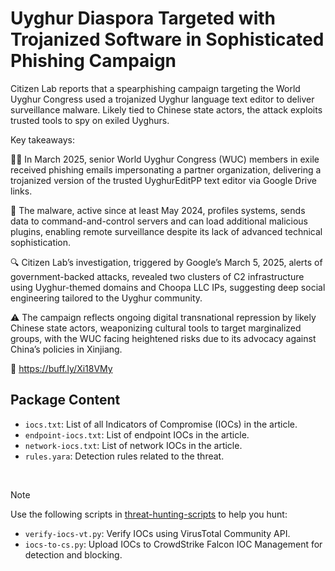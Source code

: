 # Uyghur Diaspora Targeted with Trojanized Software in Sophisticated Phishing Campaign

Citizen Lab reports that a spearphishing campaign targeting the World Uyghur Congress used a trojanized Uyghur language text editor to deliver surveillance malware. Likely tied to Chinese state actors, the attack exploits trusted tools to spy on exiled Uyghurs.

Key takeaways:

🕵️‍♂️ In March 2025, senior World Uyghur Congress (WUC) members in exile received phishing emails impersonating a partner organization, delivering a trojanized version of the trusted UyghurEditPP text editor via Google Drive links.

🦠 The malware, active since at least May 2024, profiles systems, sends data to command-and-control servers and can load additional malicious plugins, enabling remote surveillance despite its lack of advanced technical sophistication.

🔍 Citizen Lab’s investigation, triggered by Google’s March 5, 2025, alerts of government-backed attacks, revealed two clusters of C2 infrastructure using Uyghur-themed domains and Choopa LLC IPs, suggesting deep social engineering tailored to the Uyghur community.

⚠️ The campaign reflects ongoing digital transnational repression by likely Chinese state actors, weaponizing cultural tools to target marginalized groups, with the WUC facing heightened risks due to its advocacy against China’s policies in Xinjiang.

🔗 https://buff.ly/Xi18VMy

## Package Content

- `iocs.txt`: List of all Indicators of Compromise (IOCs) in the article.
- `endpoint-iocs.txt`: List of endpoint IOCs in the article.
- `network-iocs.txt`: List of network IOCs in the article.
- `rules.yara`: Detection rules related to the threat.

<br>

> [!NOTE]
> Use the following scripts in [threat-hunting-scripts](../../threat-hunting-scripts/) to help you hunt:
>
> - `verify-iocs-vt.py`: Verify IOCs using VirusTotal Community API.
> - `iocs-to-cs.py`: Upload IOCs to CrowdStrike Falcon IOC Management for detection and blocking.
